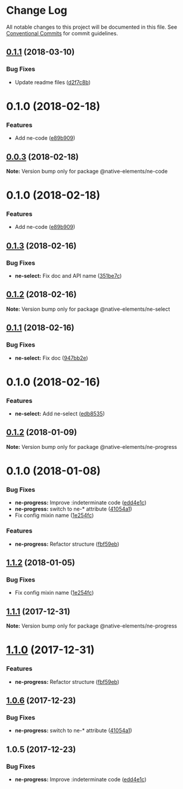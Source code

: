 # Change Log

All notable changes to this project will be documented in this file.
See [Conventional Commits](https://conventionalcommits.org) for commit guidelines.

<a name="0.1.1"></a>
## [0.1.1](https://github.com/equinusocio/native-elements/tree/master/elements/ne-code/compare/@native-elements/ne-code@0.0.3...@native-elements/ne-code@0.1.1) (2018-03-10)


### Bug Fixes

* Update readme files ([d2f7c8b](https://github.com/equinusocio/native-elements/tree/master/elements/ne-code/commit/d2f7c8b))




<a name="0.1.0"></a>
# 0.1.0 (2018-02-18)


### Features

* Add ne-code ([e89b909](https://github.com/equinusocio/native-elements/tree/master/elements/ne-code/commit/e89b909))




<a name="0.0.3"></a>
## [0.0.3](https://github.com/equinusocio/native-elements/tree/master/elements/ne-code/compare/@native-elements/ne-code@0.1.0...@native-elements/ne-code@0.0.3) (2018-02-18)




**Note:** Version bump only for package @native-elements/ne-code

<a name="0.1.0"></a>
# 0.1.0 (2018-02-18)


### Features

* Add ne-code ([e89b909](https://github.com/equinusocio/native-elements/tree/master/elements/ne-code/commit/e89b909))




<a name="0.1.3"></a>
## [0.1.3](https://github.com/equinusocio/native-elements/tree/master/elements/ne-select/compare/@native-elements/ne-select@0.1.2...@native-elements/ne-select@0.1.3) (2018-02-16)


### Bug Fixes

* **ne-select:** Fix doc and API name ([351be7c](https://github.com/equinusocio/native-elements/tree/master/elements/ne-select/commit/351be7c))




<a name="0.1.2"></a>
## [0.1.2](https://github.com/equinusocio/native-elements/tree/master/elements/ne-select/compare/@native-elements/ne-select@0.1.1...@native-elements/ne-select@0.1.2) (2018-02-16)




**Note:** Version bump only for package @native-elements/ne-select

<a name="0.1.1"></a>
## [0.1.1](https://github.com/equinusocio/native-elements/tree/master/elements/ne-select/compare/@native-elements/ne-select@0.1.0...@native-elements/ne-select@0.1.1) (2018-02-16)


### Bug Fixes

* **ne-select:** Fix doc ([947bb2e](https://github.com/equinusocio/native-elements/tree/master/elements/ne-select/commit/947bb2e))




<a name="0.1.0"></a>
# 0.1.0 (2018-02-16)


### Features

* **ne-select:** Add ne-select ([edb8535](https://github.com/equinusocio/native-elements/tree/master/elements/ne-select/commit/edb8535))




<a name="0.1.2"></a>
## [0.1.2](https://github.com/equinusocio/native-elements/tree/master/elements/ne-progress/compare/@native-elements/ne-progress@0.1.0...@native-elements/ne-progress@0.1.2) (2018-01-09)




**Note:** Version bump only for package @native-elements/ne-progress

<a name="0.1.0"></a>
# 0.1.0 (2018-01-08)


### Bug Fixes

* **ne-progress:** Improve :indeterminate code ([edd4e1c](https://github.com/equinusocio/native-elements/tree/master/elements/ne-progress/commit/edd4e1c))
* **ne-progress:** switch to ne-* attribute ([41054a1](https://github.com/equinusocio/native-elements/tree/master/elements/ne-progress/commit/41054a1))
* Fix config mixin name ([1e254fc](https://github.com/equinusocio/native-elements/tree/master/elements/ne-progress/commit/1e254fc))


### Features

* **ne-progress:** Refactor structure ([fbf59eb](https://github.com/equinusocio/native-elements/tree/master/elements/ne-progress/commit/fbf59eb))




<a name="1.1.2"></a>
## [1.1.2](https://github.com/equinusocio/native-elements/tree/master/elements/ne-progress/compare/@native-elements/ne-progress@1.1.1...@native-elements/ne-progress@1.1.2) (2018-01-05)


### Bug Fixes

* Fix config mixin name ([1e254fc](https://github.com/equinusocio/native-elements/tree/master/elements/ne-progress/commit/1e254fc))




<a name="1.1.1"></a>
## [1.1.1](https://github.com/equinusocio/native-elements/tree/master/elements/ne-progress/compare/@native-elements/ne-progress@1.1.0...@native-elements/ne-progress@1.1.1) (2017-12-31)




**Note:** Version bump only for package @native-elements/ne-progress

<a name="1.1.0"></a>
# [1.1.0](https://github.com/equinusocio/native-elements/tree/master/elements/ne-progress/compare/@native-elements/ne-progress@1.0.6...@native-elements/ne-progress@1.1.0) (2017-12-31)


### Features

* **ne-progress:** Refactor structure ([fbf59eb](https://github.com/equinusocio/native-elements/tree/master/elements/ne-progress/commit/fbf59eb))




<a name="1.0.6"></a>
## [1.0.6](https://github.com/equinusocio/native-elements/tree/master/elements/ne-progress/compare/@native-elements/ne-progress@1.0.5...@native-elements/ne-progress@1.0.6) (2017-12-23)


### Bug Fixes

* **ne-progress:** switch to ne-* attribute ([41054a1](https://github.com/equinusocio/native-elements/tree/master/elements/ne-progress/commit/41054a1))




<a name="1.0.5"></a>
## 1.0.5 (2017-12-23)


### Bug Fixes

* **ne-progress:** Improve :indeterminate code ([edd4e1c](https://github.com/equinusocio/native-elements/tree/master/elements/ne-progress/commit/edd4e1c))

